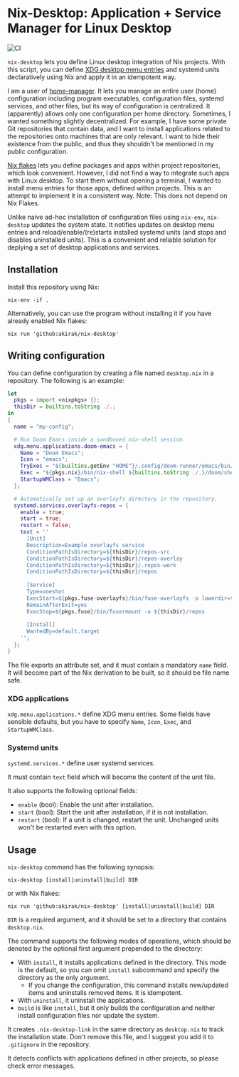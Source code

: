 # Nix-Desktop: Application + Service Manager for Linux Desktop

![CI](https://github.com/akirak/nix-desktop/workflows/CI/badge.svg)

`nix-desktop` lets you define Linux desktop integration of Nix projects. With this script, you can define [XDG desktop menu entries](https://specifications.freedesktop.org/desktop-entry-spec/latest/) and systemd units declaratively using Nix and apply it in an idempotent way.

I am a user of [home-manager](https://github.com/nix-community/home-manager). It lets you manage an entire user (home) configuration including program executables, configuration files, systemd services, and other files, but its way of configuration is centralized. It (apparently) allows only one configuration per home directory. Sometimes, I wanted something slightly decentralized. For example, I have some private Git repositories that contain data, and I want to install applications related to the repositories onto machines that are only relevant. I want to hide their existence from the public, and thus they shouldn't be mentioned in my public configuration.

[Nix flakes](https://nixos.wiki/wiki/Flakes) lets you define packages and apps within project repositories, which look convenient. However, I did not find a way to integrate such apps with Linux desktop. To start them without opening a terminal, I wanted to install menu entries for those apps, defined within projects. This is an attempt to implement it in a consistent way. Note: This does not depend on Nix Flakes.

Unlike naive ad-hoc installation of configuration files using `nix-env`, `nix-desktop` updates the system state. It notifies updates on desktop menu entries and reload/enable/(re)starts installed systemd units (and stops and disables uninstalled units). This is a convenient and reliable solution for deplying a set of desktop applications and services.

## Installation

Install this repository using Nix:

``` shell
nix-env -if .
```

Alternatively, you can use the program without installing it if you have already enabled Nix flakes:

``` shell
nix run 'github:akirak/nix-desktop'
```

## Writing configuration

You can define configuration by creating a file named `desktop.nix` in a repository. The following is an example:

``` nix
let
  pkgs = import <nixpkgs> {};
  thisDir = builtins.toString ./.;
in
{
  name = "my-config";

  # Run Doom Emacs inside a sandboxed nix-shell session.
  xdg.menu.applications.doom-emacs = {
    Name = "Doom Emacs";
    Icon = "emacs";
    TryExec = "${builtins.getEnv "HOME"}/.config/doom-runner/emacs/bin/doom";
    Exec = "${pkgs.nix}/bin/nix-shell ${builtins.toString ./.}/doom/shell.nix --command emacs";
    StartupWMClass = "Emacs";
  };

  # Automatically set up an overlayfs directory in the repository.
  systemd.services.overlayfs-repos = {
    enable = true;
    start = true;
    restart = false;
    text = ''
      [Unit]
      Description=Example overlayfs service
      ConditionPathIsDirectory=${thisDir}/repos-src
      ConditionPathIsDirectory=${thisDir}/repos-overlay
      ConditionPathIsDirectory=${thisDir}/.repos-work
      ConditionPathIsDirectory=${thisDir}/repos
  
      [Service]
      Type=oneshot
      ExecStart=${pkgs.fuse-overlayfs}/bin/fuse-overlayfs -o lowerdir=${thisDir}/repos-src,upperdir=${thisDir}/repos-overlay,workdir=${thisDir}/.repos-work ${thisDir}/repos
      RemainAfterExit=yes
      ExecStop=${pkgs.fuse}/bin/fusermount -u ${thisDir}/repos
  
      [Install]
      WantedBy=default.target
    '';
  };  
}
```

The file exports an attribute set, and it must contain a mandatory `name` field. It will become part of the Nix derivation to be built, so it should be file name safe.

### XDG applications

`xdg.menu.applications.*` define XDG menu entries. Some fields have sensible defaults, but you have to specify `Name`, `Icon`, `Exec`, and `StartupWMClass`.

### Systemd units

`systemd.services.*` define user systemd services.

It must contain `text` field which will become the content of the unit file.

It also supports the following optional fields:

- `enable` (bool): Enable the unit after installation.
- `start` (bool): Start the unit after installation, if it is not installation.
- `restart` (bool): If a unit is changed, restart the unit. Unchanged units won't be restarted even with this option.

## Usage

`nix-desktop` command has the following synopsis:

``` shell
nix-desktop [install|uninstall|build] DIR
```

or with Nix flakes:

``` shell
nix run 'github:akirak/nix-desktop' [install|uninstall|build] DIR
```

`DIR` is a required argument, and it should be set to a directory that contains `desktop.nix`.

The command supports the following modes of operations, which should be denoted by the optional first argument prepended to the directory:

* With `install`, it installs applications defined in the directory. This mode is the default, so you can omit `install` subcommand and specify the directory as the only argument.
  * If you change the configuration, this command installs new/updated items and uninstalls removed items. It is idempotent.
* With `uninstall`, it uninstall the applications.
* `build` is like `install`, but it only builds the configuration and neither install configuration files nor update the system.

It creates `.nix-desktop-link` in the same directory as `desktop.nix` to track the installation state. Don't remove this file, and I suggest you add it to `.gitignore` in the repository.

It detects conflicts with applications defined in other projects, so please check error messages.
